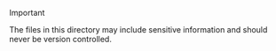 > [!IMPORTANT]
> The files in this directory may include sensitive information and should never be version controlled.
